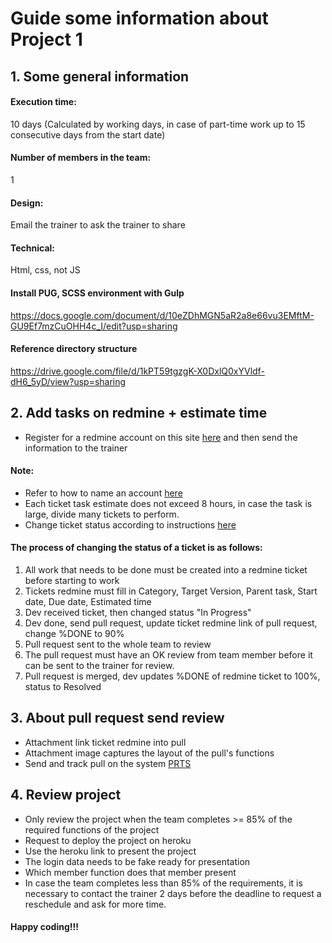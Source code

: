 # Guide some information about Project 1

## 1. Some general information
#### Execution time:
10 days (Calculated by working days, in case of part-time work up to 15 consecutive days from the start date)
#### Number of members in the team:
1
#### Design:
Email the trainer to ask the trainer to share
#### Technical:
Html, css, not JS

#### Install PUG, SCSS environment with Gulp
https://docs.google.com/document/d/10eZDhMGN5aR2a8e66vu3EMftM-GU9Ef7mzCuOHH4c_I/edit?usp=sharing
#### Reference directory structure
https://drive.google.com/file/d/1kPT59tgzgK-X0DxlQ0xYVldf-dH6_5yD/view?usp=sharing

## 2. Add tasks on redmine + estimate time
- Register for a redmine account on this site [here](https://edu-redmine.sun-asterisk.vn/) and then send the information to the trainer
#### Note:
- Refer to how to name an account [here](https://github.com/framgia/Training-Guideline/blob/master/Rails/RegisterEduRedmine.png)
- Each ticket task estimate does not exceed 8 hours, in case the task is large, divide many tickets to perform.
- Change ticket status according to instructions [here](https://github.com/framgia/Training-Guideline/blob/master/WorkingProcess/redmine/redmine.md)

#### The process of changing the status of a ticket is as follows:
1. All work that needs to be done must be created into a redmine ticket before starting to work
2. Tickets redmine must fill in Category, Target Version, Parent task, Start date, Due date, Estimated time
3. Dev received ticket, then changed status "In Progress"
4. Dev done, send pull request, update ticket redmine link of pull request, change %DONE to 90%
5. Pull request sent to the whole team to review
6. The pull request must have an OK review from team member before it can be sent to the trainer for review.
7. Pull request is merged, dev updates %DONE of redmine ticket to 100%, status to Resolved

## 3. About pull request send review
- Attachment link ticket redmine into pull
- Attachment image captures the layout of the pull's functions
- Send and track pull on the system [PRTS](https://prts.sun-asterisk.vn/)

## 4. Review project
- Only review the project when the team completes >= 85% of the required functions of the project
- Request to deploy the project on heroku
- Use the heroku link to present the project
- The login data needs to be fake ready for presentation
- Which member function does that member present
- In case the team completes less than 85% of the requirements, it is necessary to contact the trainer 2 days before the deadline to request a reschedule and ask for more time.

#### Happy coding!!!
